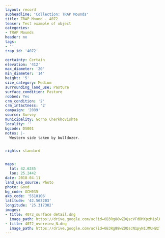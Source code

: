 ```yaml
---
layout: record
subheadline: 'Collection: TRAP Mounds'
title: TRAP Mound - 4072
teaser: Test example of object
categories:
- TRAP Mounds
header: no
tags:
- ''
trap_id: '4072'

certainty: Certain
elevation: '412'
max_diameter: '20'
min_diameter: '14'
height: '5'
size_category: Medium
surrounding_land_use: Pasture
surface_condition: Pasture
robbed: Yes
crm_condition: '2'
crm_intactness: '2'
campaign: '2009'
source: Survey
municipality: Gorno Cherkhovishte
locality: ''
bgcode: DS001
notes: |-
  Western side taken by bulldozer.


rights: standard


maps:
  lat: 42.6285
  lon: 25.2442
date: 2018-04-11
land_use_source: Photo
photo: Good
bg_code: GCH035
akb_code: '5510106'
latitude: '42.563203'
longitude: '25.317302'
images:
- title: 4072_surface detail.dng
  image_path: https://drive.google.com/uc?id=0B3Rg88wZDQscVFdDMXpzM1plUDA
- title: 4072_overview_N.dng
  image_path: https://drive.google.com/uc?id=0B3Rg88wZDQscN1pyN1JMUHBzTTg
---
```


